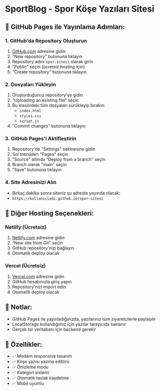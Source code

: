 # SportBlog - Spor Köşe Yazıları Sitesi

## 🚀 GitHub Pages ile Yayınlama Adımları:

### 1. GitHub'da Repository Oluşturun
1. [GitHub.com](https://github.com) adresine gidin
2. "New repository" butonuna tıklayın
3. Repository adını `spor-sitesi` olarak girin
4. "Public" seçin (ücretsiz hosting için)
5. "Create repository" butonuna tıklayın

### 2. Dosyaları Yükleyin
1. Oluşturduğunuz repository'ye gidin
2. "Uploading an existing file" seçin
3. Bu klasördeki tüm dosyaları sürükleyip bırakın:
   - `index.html`
   - `styles.css`
   - `script.js`
4. "Commit changes" butonuna tıklayın

### 3. GitHub Pages'i Aktifleştirin
1. Repository'de "Settings" sekmesine gidin
2. Sol menüden "Pages" seçin
3. "Source" altında "Deploy from a branch" seçin
4. Branch olarak "main" seçin
5. "Save" butonuna tıklayın

### 4. Site Adresinizi Alın
- Birkaç dakika sonra siteniz şu adreste yayında olacak:
- `https://kullaniciadi.github.io/spor-sitesi`

## 🔧 Diğer Hosting Seçenekleri:

### Netlify (Ücretsiz)
1. [Netlify.com](https://netlify.com) adresine gidin
2. "New site from Git" seçin
3. GitHub repository'nizi bağlayın
4. Otomatik deploy olacak

### Vercel (Ücretsiz)
1. [Vercel.com](https://vercel.com) adresine gidin
2. GitHub hesabınızla giriş yapın
3. Repository'nizi import edin
4. Otomatik deploy olacak

## 📝 Notlar:
- GitHub Pages ile yayınladığınızda, yazılarınız tüm ziyaretçilerle paylaşılır
- LocalStorage kullandığımız için yazılar tarayıcıda saklanır
- Gerçek bir veritabanı için backend gerekir

## 🎯 Özellikler:
- ✅ Modern responsive tasarım
- ✅ Köşe yazısı yazma editörü
- ✅ Önizleme modu
- ✅ Kategori sistemi
- ✅ Otomatik taslak kaydetme
- ✅ Mobil uyumlu
